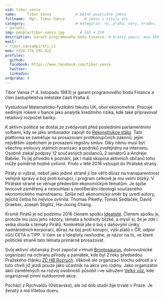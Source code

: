 ```yaml
---
uid: tibor.vansa
name:     Tibor Vansa      		# běžně používáné jméno
fullname:  Mgr. Tibor Vansa   		# jméno s tituly etc.
category:                 		# kategorie: rp, praha, vary, hradec, jmk, senat
- garanti
img: people/tibor-vansa.jpg       # 165 x 220
description: Garant programového bodu finance, # kratký popis, max 160 znaků
mail:
- tibor.vansa@pirati.cz
mob: +420 776 555 622
profiles:
  github:
  facebook: https://www.facebook.com/tibor.vansa				
  twitter:
  linkedin:
ordpraha: 9
---
```


Tibor Vansa (* 4. listopadu 1983) je garant programového bodu Finance a člen zastupitelstva městské části Praha 4.

Vystudoval Matematicko-fyzikální fakultu UK, obor ekonometrie. Pracuje sedmým rokem v bance jako analytik kreditního rizika, kde také připravoval retailový rozpočet banky.

K aktivní politice se dostal ze zvědavosti před posledními parlamentními volbami, kdy se jako ambasador zapojil do [Rekonstrukce státu][rest]. Tato platforma se zaměřuje na prosazovaní protikorupčních zákonů; jejím největším úspěchem je prosazení registru smluv. Díky němu musí být všechny smlouvy státních oranizací a podniků zveřejněny na internetu. Osobně získal podpisy 12 současných poslanců, 2 senátorů a Andreje Babiše. To jej přivedlo k poznání, jak i malá skupina aktivních občanů toho může poměrně hodně ovlivnit. Proto v létě 2016 vstoupil do Pirátské strany.

Piráty si vybral, neboť jako jediné straně jí lze věřit důraz na transparentnost veřejné správy a boj proti korupci; i program celkově je mu velmi blízký. V Pirátské straně se věnuje především ekonomickým tématům. Je spíše levicově zaměřený a nesouhlasí s neoliberální ideologií současného ekonomického mainstreamu. Spíše než ekonomický směr by uvedl autory, jejichž četba ho nejvíce ovlinila: Thomas Piketty, Tomáš Sedláček, David Graeber, Joseph Stiglitz, Ha-Joong Chang.

Kromě Pirátů je od podzimu 2016 členem spolku [Idealisté][idealiste]. Členem spolku je, protože mu jsou jeho názory, témata a hodnoty blízké, a myslí si, že je zde i velká shoda s tématy Pirátů. Konkrétně jde o boj s daňovými úniky nadnárodních korporací, důraz na boj proti korupci, výši platů v ČR, odpor vůči CETA a TIPP. V čem se s Idealisty neshodne, je názor na to, ve které politické straně tato témata primárně prosazovat.

Svůj aktivní občanský život započal v Hnutí [Brontosaurus][brontosaurus], dobrovolnické organizaci na ochranu přírody a památek, kde byl 2 roky předsedou Pražského článku [ZČ HB Rozruch][rozruch]. Věkově ale organizaci trochu odrostl a v tuto chvíli již jezdí pouze jako účastník na akce pro rodiny. Jako organizátor akcí zaměřených na rozvoj osobnosti působil i ve sdružení [Velký vůz][velkyvuz], kde organizoval zimní outdoorové akce.

Pochází z Rychvaldu (Ostravsko), ale od dob studií žije trvale v Praze. Je ženatý a má tříletou dceru.

[rest]: http://www.rekonstrukcestatu.cz/cs
[idealiste]: http://idealiste.cz
[brontosaurus]: http://brontosaurus.cz
[rozruch]: http://rozruch.brontosaurus.cz/
[velkyvuz]: http://www.velkyvuz.cz/web/

